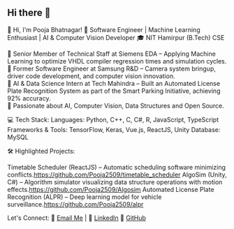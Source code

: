 ## Hi there 👋

👋 Hi, I'm Pooja Bhatnagar!
🚀 Software Engineer | Machine Learning Enthusiast | AI & Computer Vision Developer
🎓 NIT Hamirpur (B.Tech) CSE

🔹 Senior Member of Technical Staff at Siemens EDA – Applying Machine Learning to optimize VHDL compiler regression times and simulation cycles.  
🔹 Former Software Engineer at Samsung R&D – Camera system bringup, driver code development, and computer vision innovation.  
🔹 AI & Data Science Intern at Tech Mahindra – Built an Automated License Plate Recognition System as part of the Smart Parking Initiative, achieving 92% accuracy.  
🔹 Passionate about AI, Computer Vision, Data Structures and Open Source.

💻 Tech Stack:
Languages: Python, C++, C, C#, R, JavaScript, TypeScript
Frameworks & Tools: TensorFlow, Keras, Vue.js, ReactJS, Unity
Database: MySQL

🛠️ Highlighted Projects:

Timetable Scheduler (ReactJS) – Automatic scheduling software minimizing conflicts.https://github.com/Pooja2509/timetable_scheduler
AlgoSim (Unity, C#) – Algorithm simulator visualizing data structure operations with motion effects.https://github.com/Pooja2509/Algosim
Automated License Plate Recognition (ALPR) – Deep learning model for vehicle surveillance.https://github.com/Pooja2509/alpr

Let's Connect:
📧 [Email Me](impooja37@gmail.com) | 💼 [LinkedIn](https://www.linkedin.com/) 🌟 [GitHub](https://github.com/Pooja2509)
